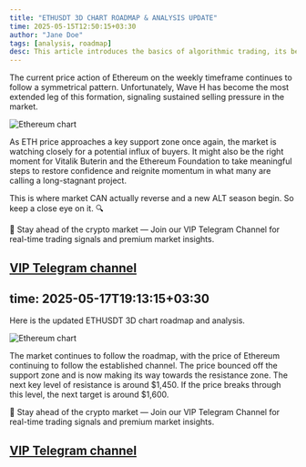```yaml
---
title: "ETHUSDT 3D CHART ROADMAP & ANALYSIS UPDATE"
time: 2025-05-15T12:50:15+03:30
author: "Jane Doe"
tags: [analysis, roadmap]
desc: This article introduces the basics of algorithmic trading, its benefits, and why it is popular among traders.
---
```

The current price action of Ethereum on the weekly timeframe continues to follow a symmetrical pattern. Unfortunately, Wave H has become the most extended leg of this formation, signaling sustained selling pressure in the market.

![Ethereum chart](https://www.tradingview.com/x/TkQlvdpQ/)

As ETH price approaches a key support zone once again, the market is watching closely for a potential influx of buyers. It might also be the right moment for Vitalik Buterin and the Ethereum Foundation to take meaningful steps to restore confidence and reignite momentum in what many are calling a long-stagnant project. 

This is where market CAN actually reverse and a new ALT season begin. So keep a close eye on it. 🔍 

🔔 Stay ahead of the crypto market — Join our VIP Telegram Channel for real-time trading signals and premium market insights.

[VIP Telegram channel](https://t.me/+2znhsiCGpI81MzQ0)
---
time: 2025-05-17T19:13:15+03:30
---
Here is the updated ETHUSDT 3D chart roadmap and analysis.

![Ethereum chart](https://www.tradingview.com/x/TkQlvdpQ/)

The market continues to follow the roadmap, with the price of Ethereum continuing to follow the established channel. The price bounced off the support zone and is now making its way towards the resistance zone. The next key level of resistance is around $1,450. If the price breaks through this level, the next target is around $1,600.

🔔 Stay ahead of the crypto market — Join our VIP Telegram Channel for real-time trading signals and premium market insights.

[VIP Telegram channel](https://t.me/+2znhsiCGpI81MzQ0)
---